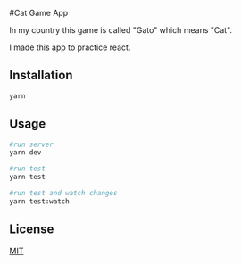 #Cat Game App

In my country this game is called "Gato" which means "Cat".

I made this app to practice react.

## Installation


```bash
yarn
```

## Usage

```bash
#run server
yarn dev

#run test
yarn test

#run test and watch changes
yarn test:watch

```

## License

[MIT](https://choosealicense.com/licenses/mit/)